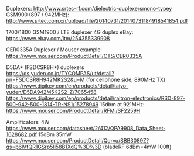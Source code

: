 Duplexers: http://www.srtec-rf.com/dielectric-duplexersmono-typey
GSM900 (897 / 942MHz): http://www.srtec.com.cn/upload/file/20140731/20140731184918541854.pdf

1700/1800 GSM1900 / LTE duplexer 4G duplex eBay: https://www.ebay.com/itm/254355339908

CER0335A Duplexer / Mouser example: https://www.mouser.com/ProductDetail/CTS/CER0335A

D5DA* (FSDCSR8H*) duplexers https://ds.yuden.co.jp/TYCOMPAS/ut/detail?pn=FSDCSR8H942MK2S2&u=M
(for cellphone side, 890MHz TX) https://www.digikey.com/en/products/detail/taiyo-yuden/D5DA942M5K2S2-Z/7065458
https://www.digikey.com/en/products/detail/raltron-electronics/RSD-897-500-942-500-1814-TR-NS1/15278949
15dbm at 921MHz: https://www.mouser.com/ProductDetail/RFMi/SF2259H

Amplificators:
 4W https://www.mouser.com/datasheet/2/412/QPA9908_Data_Sheet-1628682.pdf
 15dBm 35mW https://www.mouser.com/ProductDetail/Qorvo/SBB3089Z?qs=p6lVfQR1GSrp5Il58B1XdQ%3D%3D
 (bladeRF 6dBm=4mW 100ft)
